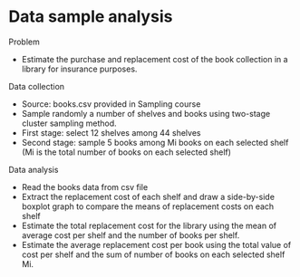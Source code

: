 # Data sample analysis

Problem
- Estimate the purchase and replacement cost of the book collection in a library for insurance purposes.


Data collection
- Source: books.csv provided in Sampling course
- Sample randomly a number of shelves and books using two-stage cluster sampling method.
- First stage: select 12 shelves among 44 shelves
- Second stage: sample 5 books among Mi books on each selected shelf (Mi is the total number of books on each selected shelf)

Data analysis
- Read the books data from csv file
- Extract the replacement cost of each shelf and draw a side-by-side boxplot graph to compare the means of replacement costs on each shelf
- Estimate the total replacement cost for the library using the mean of average cost per shelf and the number of books per shelf.
- Estimate the average replacement cost per book using the total value of cost per shelf and the sum of number of books on each selected shelf Mi.



